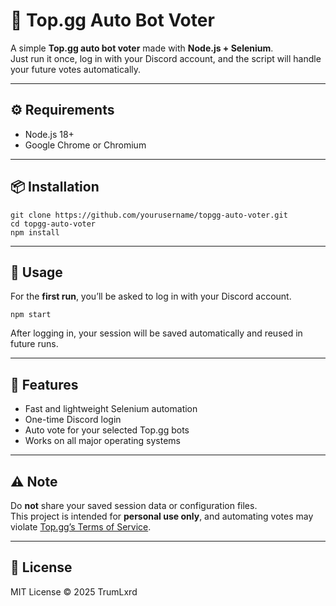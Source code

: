 
# 🤖 Top.gg Auto Bot Voter

A simple **Top.gg auto bot voter** made with **Node.js + Selenium**.  
Just run it once, log in with your Discord account, and the script will handle your future votes automatically.

---

## ⚙️ Requirements
- Node.js 18+
- Google Chrome or Chromium

---

## 📦 Installation

```
git clone https://github.com/yourusername/topgg-auto-voter.git
cd topgg-auto-voter
npm install
```

---

## 🚀 Usage

For the **first run**, you’ll be asked to log in with your Discord account.

```
npm start
```

After logging in, your session will be saved automatically and reused in future runs.

---

## 🧩 Features
- Fast and lightweight Selenium automation  
- One-time Discord login  
- Auto vote for your selected Top.gg bots  
- Works on all major operating systems  

---

## ⚠️ Note
Do **not** share your saved session data or configuration files.  
This project is intended for **personal use only**, and automating votes may violate [Top.gg’s Terms of Service](https://top.gg/terms).  

---

## 📜 License
MIT License © 2025 TrumLxrd
